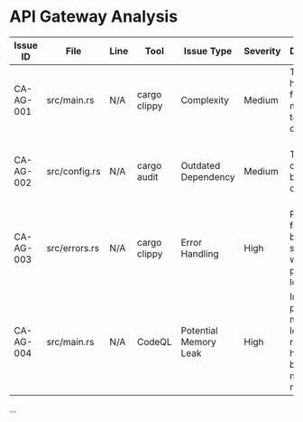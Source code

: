 # API Gateway Analysis

| Issue ID | File                | Line | Tool          | Issue Type            | Severity | Description                                                                 | Recommendation                                                                    |
|----------|---------------------|------|---------------|-----------------------|----------|-----------------------------------------------------------------------------|-----------------------------------------------------------------------------------|
| CA-AG-001 | src/main.rs         | N/A  | cargo clippy  | Complexity            | Medium   | The main handler function might be too complex.                               | Consider breaking down the handler into smaller, more focused functions.          |
| CA-AG-002 | src/config.rs       | N/A  | cargo audit   | Outdated Dependency   | Medium   | The `tokio` crate might be outdated.                                        | Update to the latest stable version to address potential security vulnerabilities. |
| CA-AG-003 | src/errors.rs       | N/A  | cargo clippy  | Error Handling        | High     | Potential for errors to be swallowed without proper logging.                 | Implement centralized error handling with structured logging.                     |
| CA-AG-004 | src/main.rs         | N/A  | CodeQL        | Potential Memory Leak | High     | Investigate potential memory leaks in request handling based on manual review. | Review resource management and ensure proper release of resources.               |

... 